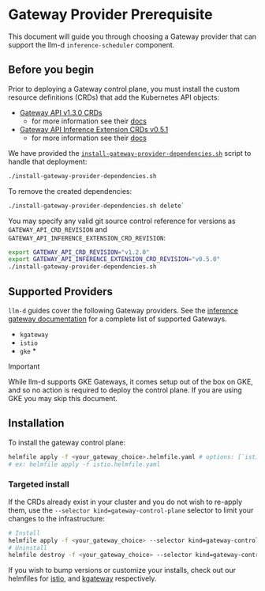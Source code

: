 # Gateway Provider Prerequisite

This document will guide you through choosing a Gateway provider that can support the llm-d `inference-scheduler` component.

## Before you begin

Prior to deploying a Gateway control plane, you must install the custom resource definitions (CRDs) that add the Kubernetes API objects:

- [Gateway API v1.3.0 CRDs](https://github.com/kubernetes-sigs/gateway-api/config/crd?ref=v1.3.0)
  - for more information see their [docs](https://gateway-api.sigs.k8s.io/guides/)
- [Gateway API Inference Extension CRDs v0.5.1](https://github.com/kubernetes-sigs/gateway-api-inference-extension/config/crd?ref=v0.5.1)
  - for more information see their [docs](https://gateway-api-inference-extension.sigs.k8s.io/)

We have provided the [`install-gateway-provider-dependencies.sh`](./install-gateway-provider-dependencies.sh) script to handle that deployment:

```bash
./install-gateway-provider-dependencies.sh
```

To remove the created dependencies: 

```bash
./install-gateway-provider-dependencies.sh delete`
```

You may specify any valid git source control reference for versions as `GATEWAY_API_CRD_REVISION` and `GATEWAY_API_INFERENCE_EXTENSION_CRD_REVISION`:

```bash
export GATEWAY_API_CRD_REVISION="v1.2.0"
export GATEWAY_API_INFERENCE_EXTENSION_CRD_REVISION="v0.5.0"
./install-gateway-provider-dependencies.sh
```

## Supported Providers

`llm-d` guides cover the following Gateway providers. See the [inference gateway documentation](https://gateway-api-inference-extension.sigs.k8s.io/implementations/gateways/) for a complete list of supported Gateways.

- `kgateway`
- `istio`
- `gke` *

> [!IMPORTANT]
> While llm-d supports GKE Gateways, it comes setup out of the box on GKE, and so no action is required to deploy the control plane. If you are using GKE you may skip this document.

## Installation

To install the gateway control plane:

```bash
helmfile apply -f <your_gateway_choice>.helmfile.yaml # options: [`istio`, `kgateway`]
# ex: helmfile apply -f istio.helmfile.yaml
```

### Targeted install

If the CRDs already exist in your cluster and you do not wish to re-apply them, use the `--selector kind=gateway-control-plane` selector to limit your changes to the infrastructure:

```bash
# Install
helmfile apply -f <your_gateway_choice> --selector kind=gateway-control-plane
# Uninstall
helmfile destroy -f <your_gateway_choice> --selector kind=gateway-control-plane
```

If you wish to bump versions or customize your installs, check out our helmfiles for [istio](./istio.helmfile.yaml), and [kgateway](./kgateway.helmfile.yaml) respectively.
